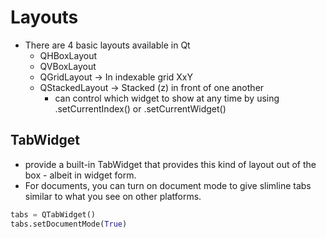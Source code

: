 # Layouts

- There are 4 basic layouts available in Qt
  - QHBoxLayout
  - QVBoxLayout
  - QGridLayout -> In indexable grid XxY
  - QStackedLayout -> Stacked (z) in front of one another
    - can control which widget to show at any time by using .setCurrentIndex() or .setCurrentWidget()

## TabWidget

- provide a built-in TabWidget that provides this kind of layout out of the box - albeit in widget form.
- For documents, you can turn on document mode to give slimline tabs similar to what you see on other platforms.

```py
tabs = QTabWidget()
tabs.setDocumentMode(True)
```

